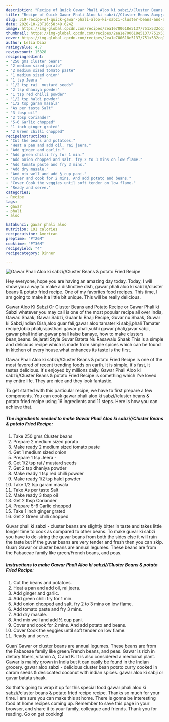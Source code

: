 ```yaml
---
description: "Recipe of Quick Gawar Phali Aloo ki sabzi//Cluster Beans &amp;amp; potato Fried Recipe"
title: "Recipe of Quick Gawar Phali Aloo ki sabzi//Cluster Beans &amp;amp; potato Fried Recipe"
slug: 319-recipe-of-quick-gawar-phali-aloo-ki-sabzi-cluster-beans-and-amp-potato-fried-recipe
date: 2020-10-23T16:58:48.624Z
image: https://img-global.cpcdn.com/recipes/2ea1e700618e5137/751x532cq70/gawar-phali-aloo-ki-sabzicluster-beans-potato-fried-recipe-recipe-main-photo.jpg
thumbnail: https://img-global.cpcdn.com/recipes/2ea1e700618e5137/751x532cq70/gawar-phali-aloo-ki-sabzicluster-beans-potato-fried-recipe-recipe-main-photo.jpg
cover: https://img-global.cpcdn.com/recipes/2ea1e700618e5137/751x532cq70/gawar-phali-aloo-ki-sabzicluster-beans-potato-fried-recipe-recipe-main-photo.jpg
author: Lelia Diaz
ratingvalue: 4.7
reviewcount: 15828
recipeingredient:
- "250 gms Cluster beans"
- "2 medium sized porato"
- "2 medium sized tomato paste"
- "1 medium sized onion"
- "1 tsp Jeera "
- "1/2 tsp rai  mustard seeds"
- "2 tsp dhaniya powder"
- "1 tsp red chilli powder"
- "1/2 tsp haldi powder"
- "1/2 tsp garam masala"
- "As per taste Salt"
- "3 tbsp oil"
- "2 tbsp Coriander"
- "5-6 Garlic chopped"
- "1 inch ginger grated"
- "2 Green chilli chopped"
recipeinstructions:
- "Cut the beans and potatoes."
- "Heat a pan and add oil, rai jeera."
- "Add ginger and garlic."
- "Add green chilli fry for 1 min."
- "Add onion chopped and salt. fry 2 to 3 mins on low flame."
- "Add tomato paste and fry 3 mins."
- "Add dry masale."
- "And mix well and add ½ cup pani."
- "Cover and cook for 2 mins. And add potato and beans."
- "Cover Cook the veggies until soft tender on low flame."
- "Ready and serve."
categories:
- Recipe
tags:
- gawar
- phali
- aloo

katakunci: gawar phali aloo 
nutrition: 191 calories
recipecuisine: American
preptime: "PT26M"
cooktime: "PT36M"
recipeyield: "4"
recipecategory: Dinner

---
```



![Gawar Phali Aloo ki sabzi//Cluster Beans &amp; potato Fried Recipe](https://img-global.cpcdn.com/recipes/2ea1e700618e5137/751x532cq70/gawar-phali-aloo-ki-sabzicluster-beans-potato-fried-recipe-recipe-main-photo.jpg)

Hey everyone, hope you are having an amazing day today. Today, I will show you a way to make a distinctive dish, gawar phali aloo ki sabzi//cluster beans &amp; potato fried recipe. One of my favorites food recipes. This time, I am going to make it a little bit unique. This will be really delicious.

Gawar Aloo Ki Sabzi Or Cluster Beans and Potato Recipe or Gawar Phali ki Sabzi whatever you may call is one of the most popular recipe all over India, Gawar. Shaak, Gawar Sabzi, Guaar ki Bhaji Recipe, Guvar nu Shaak, Guwar ki Sabzi,Indian Dish,aloo guar fali,gawar aloo tamater ki sabji,phali Tamater recipe,lobia phali,rajasthani gawar phali,sukhi gawar phali,gavar sabji, gawar phali indian,gawar phali kaise banaye, how to make clusters bean,beans. Gujarati Style Guvar Bateta Nu Rasawalu Shaak This is a simple and delicious recipe which is made from simple spices which can be found in kitchen of every house.what enhances its taste is the first.

Gawar Phali Aloo ki sabzi//Cluster Beans &amp; potato Fried Recipe is one of the most favored of recent trending foods on earth. It is simple, it's fast, it tastes delicious. It's enjoyed by millions daily. Gawar Phali Aloo ki sabzi//Cluster Beans &amp; potato Fried Recipe is something which I've loved my entire life. They are nice and they look fantastic.


To get started with this particular recipe, we have to first prepare a few components. You can cook gawar phali aloo ki sabzi//cluster beans &amp; potato fried recipe using 16 ingredients and 11 steps. Here is how you can achieve that.

<!--inarticleads1-->

##### The ingredients needed to make Gawar Phali Aloo ki sabzi//Cluster Beans &amp; potato Fried Recipe:

1. Take 250 gms Cluster beans
1. Prepare 2 medium sized porato
1. Make ready 2 medium sized tomato paste
1. Get 1 medium sized onion
1. Prepare 1 tsp Jeera -
1. Get 1/2 tsp rai / mustard seeds
1. Get 2 tsp dhaniya powder
1. Make ready 1 tsp red chilli powder
1. Make ready 1/2 tsp haldi powder
1. Take 1/2 tsp garam masala
1. Take As per taste Salt
1. Make ready 3 tbsp oil
1. Get 2 tbsp Coriander
1. Prepare 5-6 Garlic chopped
1. Take 1 inch ginger grated
1. Get 2 Green chilli chopped


Guvar phali ki sabzi - cluster beans are slightly bitter in taste and takes little longer time to cook as compared to other beans. To make guvar ki sabzi you have to de-string the guvar beans from both the sides else it will ruin the taste but if the guvar beans are very tender and fresh then you can skip. Guar/ Gawar or cluster beans are annual legumes. These beans are from the Fabaceae family like green/French beans, and peas. 

<!--inarticleads2-->

##### Instructions to make Gawar Phali Aloo ki sabzi//Cluster Beans &amp; potato Fried Recipe:

1. Cut the beans and potatoes.
1. Heat a pan and add oil, rai jeera.
1. Add ginger and garlic.
1. Add green chilli fry for 1 min.
1. Add onion chopped and salt. fry 2 to 3 mins on low flame.
1. Add tomato paste and fry 3 mins.
1. Add dry masale.
1. And mix well and add ½ cup pani.
1. Cover and cook for 2 mins. And add potato and beans.
1. Cover Cook the veggies until soft tender on low flame.
1. Ready and serve.


Guar/ Gawar or cluster beans are annual legumes. These beans are from the Fabaceae family like green/French beans, and peas. Gawar is rich in dietary fibers, vitamin A, C and K. It is also considered a medicinal plant. Gawar is mainly grown in India but it can easily be found in the Indian grocery. gawar aloo sabzi - delicious cluster bean potato curry cooked in carom seeds &amp; desiccated coconut with indian spices. gawar aloo ki sabji or guvar batata shaak. 

So that's going to wrap it up for this special food gawar phali aloo ki sabzi//cluster beans &amp; potato fried recipe recipe. Thanks so much for your time. I am sure you can make this at home. There is gonna be interesting food at home recipes coming up. Remember to save this page in your browser, and share it to your family, colleague and friends. Thank you for reading. Go on get cooking!
